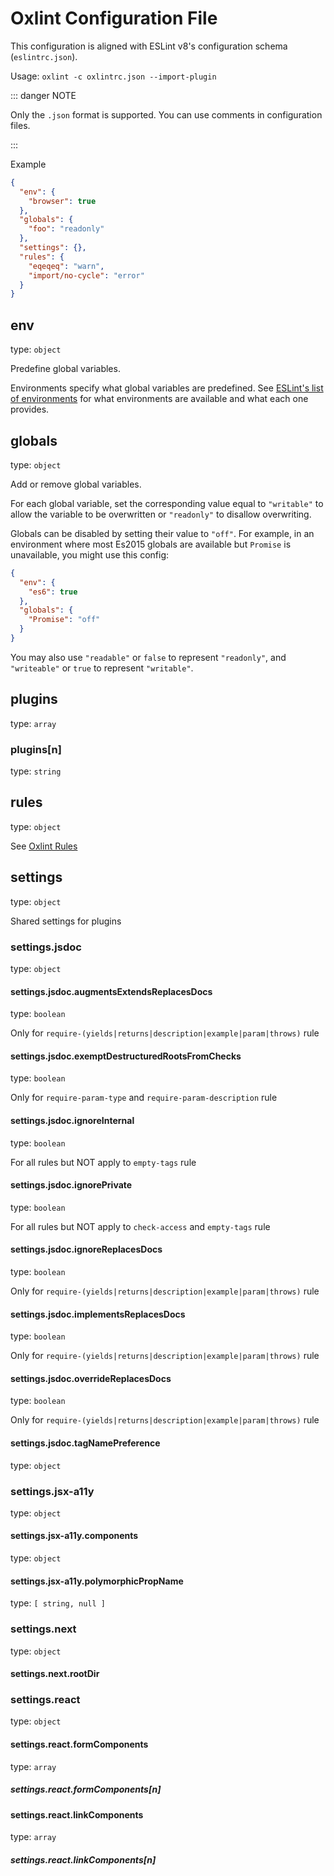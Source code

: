 # Oxlint Configuration File

This configuration is aligned with ESLint v8's configuration schema (`eslintrc.json`).

Usage: `oxlint -c oxlintrc.json --import-plugin`

::: danger NOTE

Only the `.json` format is supported. You can use comments in configuration files.

:::

Example

```json [.oxlintrc.json]
{
  "env": {
    "browser": true
  },
  "globals": {
    "foo": "readonly"
  },
  "settings": {},
  "rules": {
    "eqeqeq": "warn",
    "import/no-cycle": "error"
  }
}
```

## env

type: `object`

Predefine global variables.

Environments specify what global variables are predefined. See [ESLint's list of environments](https://eslint.org/docs/v8.x/use/configure/language-options#specifying-environments) for what environments are available and what each one provides.

## globals

type: `object`

Add or remove global variables.

For each global variable, set the corresponding value equal to `"writable"` to allow the variable to be overwritten or `"readonly"` to disallow overwriting.

Globals can be disabled by setting their value to `"off"`. For example, in an environment where most Es2015 globals are available but `Promise` is unavailable, you might use this config:

```json
{
  "env": {
    "es6": true
  },
  "globals": {
    "Promise": "off"
  }
}
```

You may also use `"readable"` or `false` to represent `"readonly"`, and `"writeable"` or `true` to represent `"writable"`.

## plugins

type: `array`

### plugins[n]

type: `string`

## rules

type: `object`

See [Oxlint Rules](https://oxc.rs/docs/guide/usage/linter/rules.html)

## settings

type: `object`

Shared settings for plugins

### settings.jsdoc

type: `object`

#### settings.jsdoc.augmentsExtendsReplacesDocs

type: `boolean`

Only for `require-(yields|returns|description|example|param|throws)` rule

#### settings.jsdoc.exemptDestructuredRootsFromChecks

type: `boolean`

Only for `require-param-type` and `require-param-description` rule

#### settings.jsdoc.ignoreInternal

type: `boolean`

For all rules but NOT apply to `empty-tags` rule

#### settings.jsdoc.ignorePrivate

type: `boolean`

For all rules but NOT apply to `check-access` and `empty-tags` rule

#### settings.jsdoc.ignoreReplacesDocs

type: `boolean`

Only for `require-(yields|returns|description|example|param|throws)` rule

#### settings.jsdoc.implementsReplacesDocs

type: `boolean`

Only for `require-(yields|returns|description|example|param|throws)` rule

#### settings.jsdoc.overrideReplacesDocs

type: `boolean`

Only for `require-(yields|returns|description|example|param|throws)` rule

#### settings.jsdoc.tagNamePreference

type: `object`

### settings.jsx-a11y

type: `object`

#### settings.jsx-a11y.components

type: `object`

#### settings.jsx-a11y.polymorphicPropName

type: `[
  string,
  null
]`

### settings.next

type: `object`

#### settings.next.rootDir

### settings.react

type: `object`

#### settings.react.formComponents

type: `array`

##### settings.react.formComponents[n]

#### settings.react.linkComponents

type: `array`

##### settings.react.linkComponents[n]
